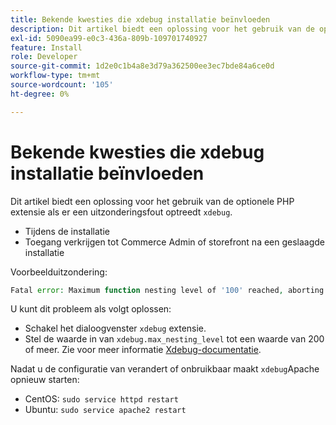 ```yaml
---
title: Bekende kwesties die xdebug installatie beïnvloeden
description: Dit artikel biedt een oplossing voor het gebruik van de optionele PHP extensie ` xdebug` als je een uitzonderingsfout ervaart.
exl-id: 5090ea99-e0c3-436a-809b-109701740927
feature: Install
role: Developer
source-git-commit: 1d2e0c1b4a8e3d79a362500ee3ec7bde84a6ce0d
workflow-type: tm+mt
source-wordcount: '105'
ht-degree: 0%

---
```


# Bekende kwesties die xdebug installatie beïnvloeden

Dit artikel biedt een oplossing voor het gebruik van de optionele PHP extensie als er een uitzonderingsfout optreedt `xdebug`.

* Tijdens de installatie
* Toegang verkrijgen tot Commerce Admin of storefront na een geslaagde installatie

Voorbeelduitzondering:

```php
Fatal error: Maximum function nesting level of '100' reached, aborting!
```

U kunt dit probleem als volgt oplossen:

* Schakel het dialoogvenster `xdebug` extensie.
* Stel de waarde in van `xdebug.max_nesting_level` tot een waarde van 200 of meer. Zie voor meer informatie [Xdebug-documentatie](http://xdebug.org/docs/basic#max_nesting_level).

Nadat u de configuratie van verandert of onbruikbaar maakt `xdebug`Apache opnieuw starten:

* CentOS: `sudo service httpd restart`
* Ubuntu: `sudo service apache2 restart`
